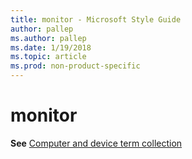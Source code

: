 ```yaml
---
title: monitor - Microsoft Style Guide
author: pallep
ms.author: pallep
ms.date: 1/19/2018
ms.topic: article
ms.prod: non-product-specific
---
```


# monitor

**See** [Computer and device term collection](/style-guide/a-z-word-list-term-collections/term-collections/computer-device-terms)
